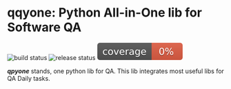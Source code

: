 # qqyone: Python All-in-One lib for Software QA

![build status](https://github.com/qdriven/qpyone/actions/workflows/build.yml/badge.svg?event=push)
![release status](https://github.com/qdriven/qpyone/actions/workflows/release-draft.yml/badge.svg?event=push)
![coverage](./assets/images/coverage.svg)

***qpyone*** stands, one python lib for QA.
This lib integrates most useful libs for QA Daily tasks.

